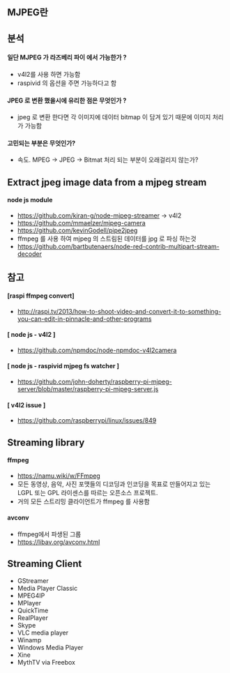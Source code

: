 ## MJPEG란

## 분석
#### 일단 MJPEG 가 라즈베리 파이 에서 가능한가 ? 
 - v4l2를 사용 하면 가능함 
 - raspivid 의 옵션을 주면 가능하다고 함  

#### JPEG 로 변환 했을시에 유리한 점은 무엇인가 ? 
 - jpeg 로 변환 한다면 각 이미지에 데이터 bitmap 이 담겨 있기 때문에 이미지 처리가 가능함 

#### 고민되는 부분은 무엇인가?
 - 속도. MPEG -> JPEG -> Bitmat 처리 되는 부분이 오래걸리지 않는가?


## Extract jpeg image data from a mjpeg stream
#### node js module
 - https://github.com/kiran-g/node-mjpeg-streamer -> v4l2
 - https://github.com/mmaelzer/mjpeg-camera
 - https://github.com/kevinGodell/pipe2jpeg
 - ffmpeg 를 사용 하여 mjpeg 의 스트림된 데이터를 jpg 로 파싱 하는것 
 - https://github.com/bartbutenaers/node-red-contrib-multipart-stream-decoder

## 참고
#### [raspi ffmpeg convert]
- http://raspi.tv/2013/how-to-shoot-video-and-convert-it-to-something-you-can-edit-in-pinnacle-and-other-programs
#### [ node js - v4l2 ]
- https://github.com/npmdoc/node-npmdoc-v4l2camera
#### [ node js - raspivid mjpeg fs watcher ] 
- https://github.com/john-doherty/raspberry-pi-mjpeg-server/blob/master/raspberry-pi-mjpeg-server.js
#### [ v4l2 issue ] 
- https://github.com/raspberrypi/linux/issues/849

## Streaming library
#### ffmpeg
 - https://namu.wiki/w/FFmpeg
 - 모든 동영상, 음악, 사진 포맷들의 디코딩과 인코딩을 목표로 만들어지고 있는 LGPL 또는 GPL 라이센스를 따르는 오픈소스 프로젝트. 
 - 거의 모든 스트리밍 클라이언트가 ffmpeg 를 사용함

#### avconv
 - ffmpeg에서 파생된 그룹 
 - https://libav.org/avconv.html

## Streaming Client
* GStreamer
* Media Player Classic
* MPEG4IP
* MPlayer
* QuickTime
* RealPlayer
* Skype
* VLC media player
* Winamp
* Windows Media Player
* Xine
* MythTV via Freebox



